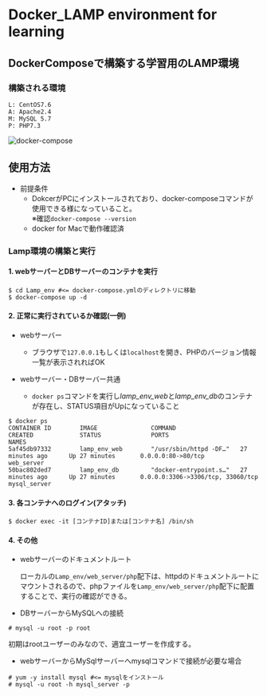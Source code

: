 # Docker_LAMP environment for learning
## DockerComposeで構築する学習用のLAMP環境
### 構築される環境
```
L: CentOS7.6
A: Apache2.4
M: MySQL 5.7
P: PHP7.3
```
![docker-compose](https://user-images.githubusercontent.com/40926770/71268084-7052ee00-238f-11ea-9b16-d1a715f185a0.png)



## 使用方法
- 前提条件
  * DokcerがPCにインストールされており、docker-composeコマンドが使用できる様になっていること。<br>
  ※確認`docker-compose --version`
  * docker for Macで動作確認済

### Lamp環境の構築と実行
####  1. webサーバーとDBサーバーのコンテナを実行
```
$ cd Lamp_env #<= docker-compose.ymlのディレクトリに移動
$ docker-compose up -d
```
#### 2. 正常に実行されているか確認(一例)
  - webサーバー
    - ブラウザで`127.0.0.1`もしくは`localhost`を開き、PHPのバージョン情報一覧が表示されればOK

  - webサーバー・DBサーバー共通
    - `docker ps`コマンドを実行し*lamp_env_web*と*lamp_env_db*のコンテナが存在し、STATUS項目がUpになっていること
```
$ docker ps
CONTAINER ID        IMAGE               COMMAND                  CREATED             STATUS              PORTS                               NAMES
5af45db97332        lamp_env_web        "/usr/sbin/httpd -DF…"   27 minutes ago      Up 27 minutes       0.0.0.0:80->80/tcp                  web_server
50bac802ded7        lamp_env_db         "docker-entrypoint.s…"   27 minutes ago      Up 27 minutes       0.0.0.0:3306->3306/tcp, 33060/tcp   mysql_server
```
#### 3. 各コンテナへのログイン(アタッチ)
```
$ docker exec -it [コンテナID]または[コンテナ名] /bin/sh
```

#### 4. その他
  - webサーバーのドキュメントルート

    ローカルの`Lamp_env/web_server/php`配下は、httpdのドキュメントルートにマウントされるので、phpファイルを`Lamp_env/web_server/php`配下に配置することで、実行の確認ができる。

  - DBサーバーからMySQLへの接続
```
# mysql -u root -p root
```
初期はrootユーザーのみなので、適宜ユーザーを作成する。

 - webサーバーからMySqlサーバーへmysqlコマンドで接続が必要な場合
```
# yum -y install mysql #<= mysqlをインストール
# mysql -u root -h mysql_server -p
```

